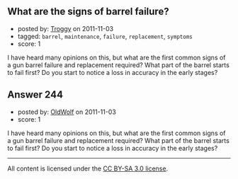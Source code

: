 ## What are the signs of barrel failure?

- posted by: [Troggy](https://stackexchange.com/users/-1/135-troggy) on 2011-11-03
- tagged: `barrel`, `maintenance`, `failure`, `replacement`, `symptoms`
- score: 1

I have heard many opinions on this, but what are the first common signs of a gun barrel failure and replacement required? What part of the barrel starts to fail first? Do you start to notice a loss in accuracy in the early stages?


## Answer 244

- posted by: [OldWolf](https://stackexchange.com/users/-1/111-oldwolf) on 2011-11-03
- score: 1

I have heard many opinions on this, but what are the first common signs of a gun barrel failure and replacement required? What part of the barrel starts to fail first? Do you start to notice a loss in accuracy in the early stages?



---

All content is licensed under the [CC BY-SA 3.0 license](https://creativecommons.org/licenses/by-sa/3.0/).
